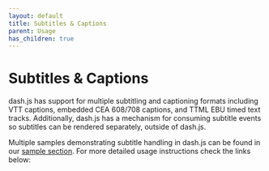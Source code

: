 ```yaml
---
layout: default
title: Subtitles & Captions
parent: Usage
has_children: true
---
```


# Subtitles & Captions

dash.js has support for multiple subtitling and captioning formats including VTT captions, embedded CEA 608/708
captions, and TTML EBU timed text tracks.
Additionally, dash.js has a mechanism for consuming subtitle events so subtitles can be rendered separately, outside of
dash.js.

Multiple samples demonstrating subtitle handling in dash.js can be found in
our [sample section](https://reference.dashif.org/dash.js/nightly/samples/index.html#SubtitlesandCaptions). For more
detailed usage instructions check the links below:
